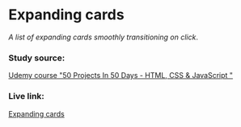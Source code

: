# Expanding cards
_A list of expanding cards smoothly transitioning on click_.

### Study source: 
[Udemy course "50 Projects In 50 Days - HTML, CSS & JavaScript
"](https://www.udemy.com/course/50-projects-50-days/)

### Live link: 
[Expanding cards](https://nikolai-chernolutskii.github.io/js-projects/expanding_cards/)